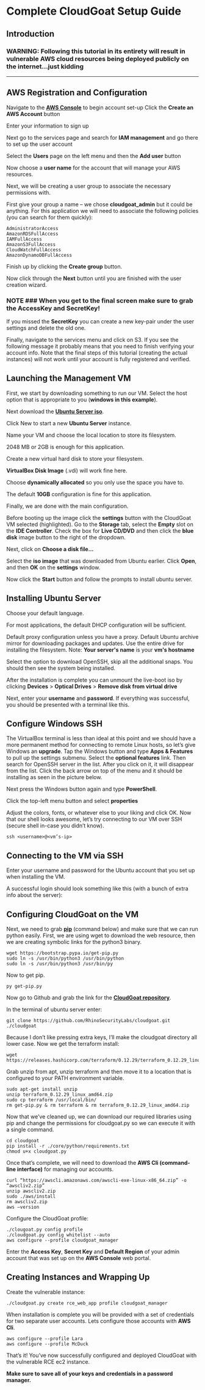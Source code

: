 # Complete CloudGoat Setup Guide 
## Introduction 
### WARNING: Following this tutorial in its entirety will result in vulnerable AWS cloud resources being deployed publicly on the internet...just kidding ###
---
## AWS Registration and Configuration 

Navigate to the **[AWS Console](https://aws.amazon.com/console/)** to begin account set-up
Click the **Create an AWS Account** button
[](/images/image_a1.png)

Enter your information to sign up
[](/images/image_a2.png)

Next go to the services page and search for **IAM management** and go there to set up the user account
[](/images/image_a3.png)

Select the **Users** page on the left menu and then the **Add user** button
[](/images/image_a4.png)

Now choose a **user name** for the account that will manage your AWS resources.
[](/images/image_a5.png)

Next, we will be creating a user group to associate the necessary permissions with.
[](/images/image_a6.png)

First give your group a name – we chose **cloudgoat_admin** but it could be anything.
For this application we will need to associate the following policies (you can search for them quickly):
```
AdministratorAccess
AmazonRDSFullAccess
IAMFullAccess
AmazonS3FullAccess
CloudWatchFullAccess
AmazonDynamoDBFullAccess
```
[](/images/image_a7.png)

Finish up by clicking the **Create group** button.
[](/images/image_a8.png)

Now click through the **Next** button until you are finished with the user creation wizard.
### NOTE ### When you get to the final screen make sure to grab the **AccessKey** and **SecretKey**!
[](/images/image_a9.png)

If you missed the **SecretKey** you can create a new key-pair under the user settings and delete the old one.
[](/images/image_a10.png)

Finally, navigate to the services menu and click on S3. If you see the following message it probably means that you need to finish verifying your account info. Note that the final steps of this tutorial (creating the actual instances) will not work until your account is fully registered and verified.
[](/images/image_a11.png)

## Launching the Management VM ##

First, we start by downloading something to run our VM.
Select the host option that is appropriate to you (**windows in this example**).
[](/images/image_1.png)

Next download the **[Ubuntu Server iso](https://ubuntu.com/download/server)**.
[](/images/image_2.png)

Click New to start a new **Ubuntu Server** instance.
[](/images/image_3.png)

Name your VM and choose the local location to store its filesystem.
[](/images/image_4.png)

2048 MB or 2GB is enough for this application.
[](/images/image_5.png)

Create a new virtual hard disk to store your filesystem.
[](/images/image_6.png)

**VirtualBox Disk Image** (.vdi) will work fine here.
[](/images/image_7.png)

Choose **dynamically allocated** so you only use the space you have to.
[](/images/image_8.png)

The default **10GB** configuration is fine for this application.
[](/images/image_9.png)

Finally, we are done with the main configuration.
[](/images/image_10.png)

Before booting up the image click the **settings** button with the CloudGoat VM selected (highlighted).
Go to the **Storage** tab, select the **Empty** slot on the **IDE Controller**.
Check the box for **Live CD/DVD** and then click the **blue disk** image button to the right of the dropdown.
[](/images/image_11.png)

Next, click on **Choose a disk file…**
[](/images/image_12.png)

Select the **iso image** that was downloaded from Ubuntu earlier.
Click **Open**, and then **OK** on the **settings** window.
[](/images/image_13.png)

Now click the **Start** button and follow the prompts to install ubuntu server.

## Installing Ubuntu Server ##
Choose your default language.
[](/images/image_14.png)

For most applications, the default DHCP configuration will be sufficient.
[](/images/image_15.png)

Default proxy configuration unless you have a proxy.
Default Ubuntu archive mirror for downloading packages and updates.
Use the entire drive for installing the filesystem.
Note: **Your server's name** is your **vm's hostname**
[](/images/image_16.png)

Select the option to download OpenSSH, skip all the additional snaps.
You should then see the system being installed.
[](/images/image_17.png)

After the installation is complete you can unmount the live-boot iso by clicking **Devices** > **Optical Drives** > **Remove disk from virtual drive**
[](/images/image_18.png)

Next, enter your **username** and **password**. If everything was successful, you should be presented with a terminal like this.
[](/images/image_19.png)

## Configure Windows SSH ##

The VirtualBox terminal is less than ideal at this point and we should have a more permanent method for connecting to remote Linux hosts, so let’s give Windows an **upgrade**.
Tap the Windows button and type **Apps & Features** to pull up the settings submenu.
Select the **optional features** link.
Then search for OpenSSH server in the list.
After you click on it, it will disappear from the list. Click the back arrow on top of the menu and it should be installing as seen in the picture below.
[](/images/image_20.png)

Next press the Windows button again and type **PowerShell**.
[](/images/image_21.png)

Click the top-left menu button and select **properties**
[](/images/image_22.png)

Adjust the colors, fonts, or whatever else to your liking and click OK.
Now that our shell looks awesome, let’s try connecting to our VM over SSH (secure shell in-case you didn’t know).
```
ssh <username>@<vm’s-ip>
```

## Connecting to the VM via SSH ##

Enter your username and password for the Ubuntu account that you set up when installing the VM.
[](/images/image_23.png)

A successful login should look something like this (with a bunch of extra info about the server):
[](/images/image_24.png)

## Configuring CloudGoat on the VM ##

Next, we need to grab **[pip](https://bootstrap.pypa.io/get-pip.py)** (command below) and make sure that we can run python easily.
First, we are using wget to download the web resource, then we are creating symbolic links for the python3 binary.
```
wget https://bootstrap.pypa.io/get-pip.py
sudo ln -s /usr/bin/python3 /usr/bin/python
sudo ln -s /usr/bin/python3 /usr/bin/py
```
Now to get pip.
```
py get-pip.py
```
[](/images/image_25.png)

Now go to Github and grab the link for the **[CloudGoat repository](https://github.com/RhinoSecurityLabs/cloudgoat)**.
[](/images/image_26.png)

In the terminal of ubuntu server enter:
```
git clone https://github.com/RhinoSecurityLabs/cloudgoat.git ./cloudgoat
```
Because I don’t like pressing extra keys, I’ll make the cloudgoat directory all lower case.
Now we get the terraform install:
```
wget https://releases.hashicorp.com/terraform/0.12.29/terraform_0.12.29_linux_amd64.zip
```
[](/images/image_27.png)

Grab unzip from apt, unzip terraform and then move it to a location that is configured to your PATH environment variable.
```
sudo apt-get install unzip
unzip terraform_0.12.29_linux_amd64.zip
sudo cp terraform /usr/local/bin/
rm get-pip.py & rm terraform & rm terraform_0.12.29_linux_amd64.zip
```
[](/images/image_28.png)

Now that we’ve cleaned up, we can download our required libraries using pip and change the permissions for cloudgoat.py so we can execute it with a single command.
```
cd cloudgoat
pip install -r ./core/python/requirements.txt
chmod u+x cloudgoat.py
```
[](/images/image_29.png)

Once that’s complete, we will need to download the **AWS Cli (command-line interface)** for managing our accounts.
```
curl “https://awscli.amazonaws.com/awscli-exe-linux-x86_64.zip” -o “awscliv2.zip”
unzip awscliv2.zip
sudo ./aws/install
rm awscliv2.zip
aws –version
```
[](/images/image_30.png)

Configure the CloudGoat profile:
```
./clougoat.py config profile
./cloudgoat.py config whitelist --auto
aws configure --profile cloudgoat_manager
```
Enter the **Access Key**, **Secret Key** and **Default Region** of your admin account that was set up on the **AWS Console** web portal. 
[](/images/image_31.png)

## Creating Instances and Wrapping Up ##
Create the vulnerable instance:
```
./cloudgoat.py create rce_web_app profile cloudgoat_manager
```
[](/images/image_32.png)

When installation is complete you will be provided with a set of credentials for two separate user accounts. Lets configure those accounts with **AWS Cli**.
```
aws configure --profile Lara
aws configure --profile McDuck
```
[](/images/image_33.png)

That’s it! You’ve now successfully configured and deployed CloudGoat with the vulnerable RCE ec2 instance.

**Make sure to save all of your keys and credentials in a password manager.**
